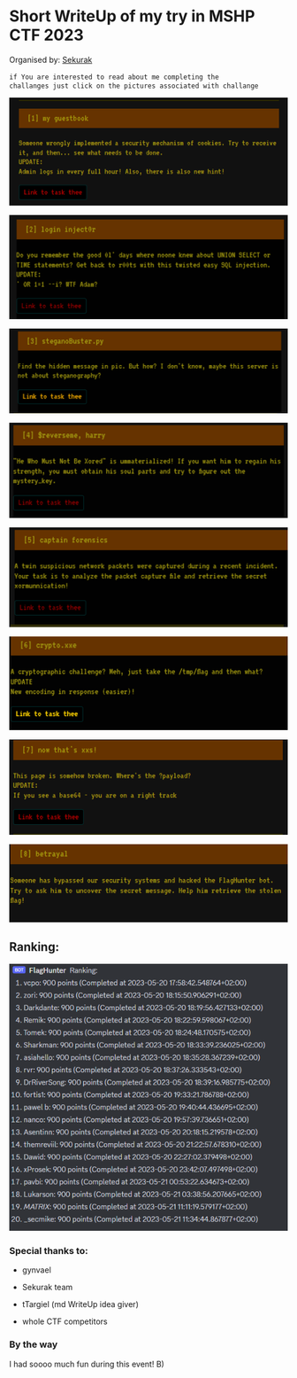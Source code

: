 # Short WriteUp of my try in MSHP CTF 2023

Organised by: [Sekurak](https://sekurak.pl/)

```
if You are interested to read about me completing the 
challanges just click on the pictures associated with challange
```

[![ctf](https://github.com/xProsek720/MSHP_CTF_2023_WriteUp/blob/main/media/1/1.png)](https://github.com/xProsek720/MSHP_CTF_2023_WriteUp/blob/main/1_my_guestbook.md)

[![ctf](https://github.com/xProsek720/MSHP_CTF_2023_WriteUp/blob/main/media/2/1.png)](https://github.com/xProsek720/MSHP_CTF_2023_WriteUp/blob/main/2_login_injector.md)

[![ctf](https://github.com/xProsek720/MSHP_CTF_2023_WriteUp/blob/main/media/3/1.png)](https://github.com/xProsek720/MSHP_CTF_2023_WriteUp/blob/main/3_stegano_buster.md)

[![ctf](https://github.com/xProsek720/MSHP_CTF_2023_WriteUp/blob/main/media/4/1.png)](https://github.com/xProsek720/MSHP_CTF_2023_WriteUp/blob/main/4_$reverseme_harry.md)

[![ctf](https://github.com/xProsek720/MSHP_CTF_2023_WriteUp/blob/main/media/5/1.png)](https://github.com/xProsek720/MSHP_CTF_2023_WriteUp/blob/main/5_capitan_forensics.md)

[![ctf](https://github.com/xProsek720/MSHP_CTF_2023_WriteUp/blob/main/media/6/1.png)](https://github.com/xProsek720/MSHP_CTF_2023_WriteUp/blob/main/6_crypto.xxe.md)

[![ctf](https://github.com/xProsek720/MSHP_CTF_2023_WriteUp/blob/main/media/7/1.png)](https://github.com/xProsek720/MSHP_CTF_2023_WriteUp/blob/main/7_now_thats_xss.md)

[![ctf](https://github.com/xProsek720/MSHP_CTF_2023_WriteUp/blob/main/media/8/1.png)](https://github.com/xProsek720/MSHP_CTF_2023_WriteUp/blob/main/8_betrayer.md)

## Ranking:

![ctf](https://github.com/xProsek720/MSHP_CTF_2023_WriteUp/blob/main/media/ranking.png)

### Special thanks to:

- gynvael

- Sekurak team

- tTargiel (md WriteUp idea giver)

- whole CTF competitors

### By the way

I had soooo much fun during this event! B)
